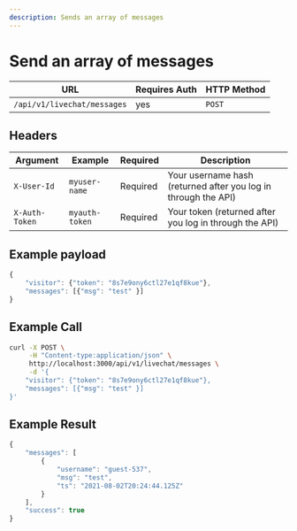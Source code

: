 ```yaml
---
description: Sends an array of messages
---
```


# Send an array of messages

| URL                         | Requires Auth | HTTP Method |
| --------------------------- | ------------- | ----------- |
| `/api/v1/livechat/messages` | yes           | `POST`      |

## Headers

| Argument       | Example        | Required | Description                                                    |
| -------------- | -------------- | -------- | -------------------------------------------------------------- |
| `X-User-Id`    | `myuser-name`  | Required | Your username hash (returned after you log in through the API) |
| `X-Auth-Token` | `myauth-token` | Required | Your token (returned after you log in through the API)         |

## Example payload

```javascript
{
    "visitor": {"token": "8s7e9ony6ctl27e1qf8kue"},
    "messages": [{"msg": "test" }]
}
```

## Example Call

```bash
curl -X POST \
     -H "Content-type:application/json" \
     http://localhost:3000/api/v1/livechat/messages \
     -d '{
    "visitor": {"token": "8s7e9ony6ctl27e1qf8kue"},
    "messages": [{"msg": "test" }]
}'
```

## Example Result

```javascript
{
    "messages": [
        {
            "username": "guest-537",
            "msg": "test",
            "ts": "2021-08-02T20:24:44.125Z"
        }
    ],
    "success": true
}
```
